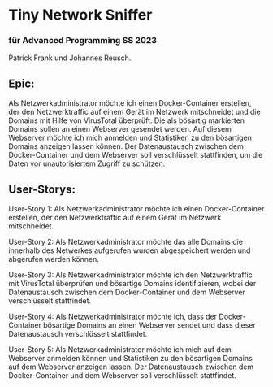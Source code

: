 
# Tiny Network Sniffer


### für Advanced Programming SS 2023

Patrick Frank und Johannes Reusch.



## Epic:

Als Netzwerkadministrator möchte ich einen Docker-Container erstellen, der den Netzwerktraffic auf einem Gerät im Netzwerk mitschneidet und die Domains mit Hilfe von VirusTotal überprüft. Die als bösartig markierten Domains sollen an einen Webserver gesendet werden. Auf diesem Webserver möchte ich mich anmelden und Statistiken zu den bösartigen Domains anzeigen lassen können. Der Datenaustausch zwischen dem Docker-Container und dem Webserver soll verschlüsselt stattfinden, um die Daten vor unautorisiertem Zugriff zu schützen.

## User-Storys:

User-Story 1:
Als Netzwerkadministrator möchte ich einen Docker-Container erstellen, der den Netzwerktraffic auf einem Gerät im Netzwerk mitschneidet.

User-Story 2: 
Als Netzwerkadministrator möchte das alle Domains die innerhalb des Netwerkes aufgerufen wurden abgespeichert werden und abgerufen werden können.

User-Story 3:
Als Netzwerkadministrator möchte ich den Netzwerktraffic mit VirusTotal überprüfen und bösartige Domains identifizieren, wobei der Datenaustausch zwischen dem Docker-Container und dem Webserver verschlüsselt stattfindet.

User-Story 4:
Als Netzwerkadministrator möchte ich, dass der Docker-Container bösartige Domains an einen Webserver sendet und dass dieser Datenaustausch verschlüsselt stattfindet.

User-Story 5:
Als Netzwerkadministrator möchte ich mich auf dem Webserver anmelden können und Statistiken zu den bösartigen Domains auf dem Webserver anzeigen lassen. Der Datenaustausch zwischen dem Docker-Container und dem Webserver soll verschlüsselt stattfindet.
